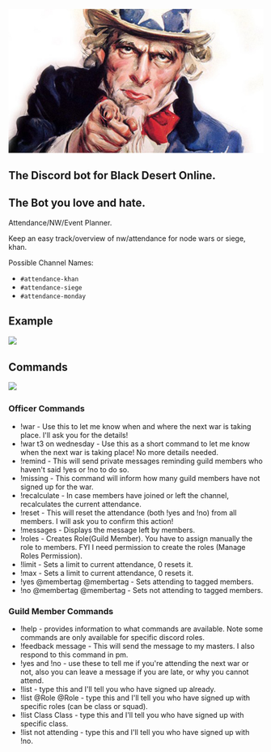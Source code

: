 ![Logo](/img/logo.jpg)

## The Discord bot for Black Desert Online.
## The Bot you love and hate.

Attendance/NW/Event Planner.

Keep an easy track/overview of nw/attendance for node wars or siege, khan.

Possible Channel Names:
- `#attendance-khan`
- `#attendance-siege`
- `#attendance-monday`

<div class='flex col'>
    <div>
    <h2 id="example" class="header-level-1">Example</h2>
    <img src='https://cdn.discordapp.com/attachments/223778593711456256/739841554373541928/unknown.png'/>
    </div>
    <div>
    <h2 id="example" class="header-level-1">Commands</h2>
    <img src='https://cdn.discordapp.com/attachments/223778593711456256/739841829100585131/unknown.png'/>
    </div>
    <div>
        <h3 id="setup" class="header-level-3">Officer Commands</h3>
        <ul>
        <li>!war - Use this to let me know when and where the next war is taking place. I'll ask you for the details!</li>
         <li>!war t3 on wednesday - Use this as a short command to let me know when the next war is taking place! No more details needed.</li>
         <li>!remind - This will send private messages reminding guild members who haven't said !yes or !no to do so.</li>
         <li>!missing - This command will inform how many guild members have not signed up for the war.</li>
         <li>!recalculate - In case members have joined or left the channel, recalculates the current attendance.</li>
         <li>!reset - This will reset the attendance (both !yes and !no) from all members. I will ask you to confirm this action!</li>
         <li>!messages - Displays the message left by members.</li>
         <li>!roles - Creates Role(Guild Member). You have to assign manually the role to members. FYI I need permission to create the roles (Manage Roles Permission).</li>
         <li>!limit - Sets a limit to current attendance, 0 resets it.</li>
         <li>!max - Sets a limit to current attendance, 0 resets it.</li>
         <li>!yes @membertag @membertag - Sets attending to tagged members.</li>
         <li>!no @membertag @membertag - Sets not attending to tagged members.</li>
        </ul>
        <h3 id="setup" class="header-level-3">Guild Member Commands</h3>
        <ul>
         <li>!help - provides information to what commands are available. Note some commands are only available for specific discord roles.</li>
         <li>!feedback message - This will send the message to my masters. I also respond to this command in pm.</li>
         <li>!yes and !no - use these to tell me if you're attending the next war or not, also you can leave a message if you are late, or why you cannot attend.</li>
         <li>!list - type this and I'll tell you who have signed up already.</li>
         <li>!list @Role @Role - type this and I'll tell you who have signed up with specific roles (can be class or squad).</li>
         <li>!list Class Class - type this and I'll tell you who have signed up with specific class.</li>
         <li>!list not attending - type this and I'll tell you who have signed up with !no.</li>
        </ul>
    </div>
</div>